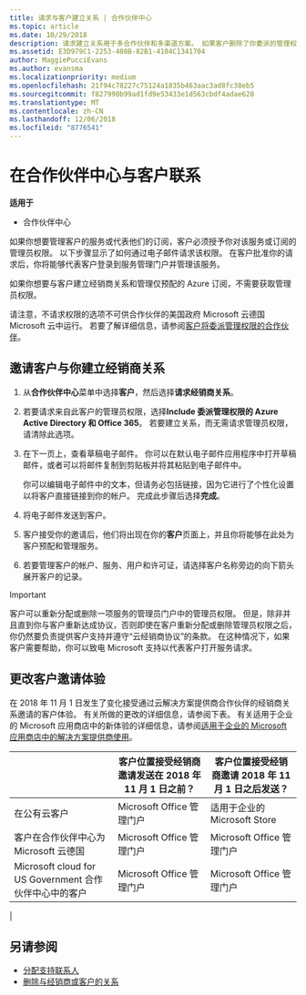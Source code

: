 ```yaml
---
title: 请求与客户建立关系 | 合作伙伴中心
ms.topic: article
ms.date: 10/29/2018
description: 请求建立关系用于多合作伙伴和多渠道方案。 如果客户删除了你委派的管理权限，并且你需要恢复它们才可以提供预配或支持，请求建立关系也十分有用。
ms.assetid: E3D979C1-2253-408B-82B1-4104C1341704
author: MaggiePucciEvans
ms.author: evansma
ms.localizationpriority: medium
ms.openlocfilehash: 21f94c78227c75124a1835b463aac3ad8fc38eb5
ms.sourcegitcommit: f827990b99ad1fd9e53433e1d563cbdf4adae628
ms.translationtype: MT
ms.contentlocale: zh-CN
ms.lasthandoff: 12/06/2018
ms.locfileid: "8776541"
---
```

# <a name="connect-with-customers-in-partner-center"></a>在合作伙伴中心与客户联系

**适用于**

-  合作伙伴中心

如果你想要管理客户的服务或代表他们的订阅，客户必须授予你对该服务或订阅的管理员权限。 以下步骤显示了如何通过电子邮件请求该权限。 在客户批准你的请求后，你将能够代表客户登录到服务管理门户并管理该服务。

如果你想要与客户建立经销商关系和管理仅预配的 Azure 订阅，不需要获取管理员权限。

请注意，不请求权限的选项不可供合作伙伴的美国政府 Microsoft 云德国 Microsoft 云中运行。 若要了解详细信息，请参阅[客户将委派管理权限的合作伙伴](https://docs.microsoft.com/en-us/partner-center/customers_revoke_admin_privileges)。


## <a name="invite-a-customer-to-establish-a-reseller-relationship-with-you"></a>邀请客户与你建立经销商关系

1.  从**合作伙伴中心**菜单中选择**客户**，然后选择**请求经销商关系**。

2.  若要请求来自此客户的管理员权限，选择**Include 委派管理权限的 Azure Active Directory 和 Office 365**。 若要建立关系，而无需请求管理员权限，请清除此选项。 

3.  在下一页上，查看草稿电子邮件。 你可以在默认电子邮件应用程序中打开草稿邮件，或者可以将邮件复制到剪贴板并将其粘贴到电子邮件中。 

    你可以编辑电子邮件中的文本，但请务必包括链接，因为它进行了个性化设置以将客户直接链接到你的帐户。 完成此步骤后选择**完成**。

3.  将电子邮件发送到客户。

5.  客户接受你的邀请后，他们将出现在你的**客户**页面上，并且你将能够在此处为客户预配和管理服务。

 
6.  若要管理客户的帐户、服务、用户和许可证，请选择客户名称旁边的向下箭头展开客户的记录。


> [!IMPORTANT]  
> 客户可以重新分配或删除一项服务的管理员门户中的管理员权限。 但是，除非并且直到你与客户重新达成协议，否则即使在客户重新分配或删除管理员权限之后，你仍然要负责提供客户支持并遵守“云经销商协议”的条款。 在这种情况下，如果客户需要帮助，你可以致电 Microsoft 支持以代表客户打开服务请求。

## <a name="changes-to-the-customer-invitation-experience"></a>更改客户邀请体验

在 2018 年 11 月 1 日发生了变化接受通过云解决方案提供商合作伙伴的经销商关系邀请的客户体验。 有关所做的更改的详细信息，请参阅下表。 有关适用于企业的 Microsoft 应用商店中的新体验的详细信息，请参阅[适用于企业的 Microsoft 应用商店中的解决方案提供商使用](https://docs.microsoft.com/en-us/microsoft-store/work-with-partner-microsoft-store-business)。

|  | 客户位置接受经销商邀请发送在 2018 年 11 月 1 日之前？ | 客户位置接受经销商邀请 2018 年 11 月 1 日之后发送？ |
|---------|---------|---------
| 在公有云客户 | Microsoft Office 管理门户 | 适用于企业的 Microsoft Store |
| 客户在合作伙伴中心为 Microsoft 云德国 | Microsoft Office 管理门户 | Microsoft Office 管理门户 |
| Microsoft cloud for US Government 合作伙伴中心中的客户 | Microsoft Office 管理门户 | Microsoft Office 管理门户 |
|

## <a name="see-also"></a>另请参阅

- [分配支持联系人](assign-support-contacts.md)
- [删除与经销商或客户的关系](remove-a-relationship.md)